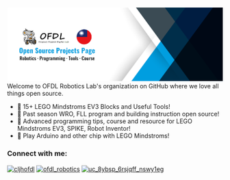 <!--![](https://github.com/microsoft/.github/raw/main/images/open-at-microsoft.png)## OFDL Robotics Lab Taiwan-->

![](https://github.com/ofdl-robotics-tw/.github/blob/main/profile/OFDL_github_banner_tw.png?raw=true)
Welcome to OFDL Robotics Lab's organization on GitHub where we love all things open source.

* 💠 15+ LEGO Mindstroms EV3 Blocks and Useful Tools!
* 🤖 Past season WRO, FLL program and building instruction open source!
* 📖 Advanced programming tips, course and resource for LEGO Mindstroms EV3, SPIKE, Robot Inventor!
* 🔨 Play Arduino and other chip with LEGO Mindstroms!

<h3 align="left">Connect with me:</h3>
<p align="left">
<a href="https://fb.com/cljhofdl" target="blank"><img align="center" src="https://raw.githubusercontent.com/rahuldkjain/github-profile-readme-generator/master/src/images/icons/Social/facebook.svg" alt="cljhofdl" height="30" width="40" /></a>
<a href="https://instagram.com/ofdl_robotics" target="blank"><img align="center" src="https://raw.githubusercontent.com/rahuldkjain/github-profile-readme-generator/master/src/images/icons/Social/instagram.svg" alt="ofdl_robotics" height="30" width="40" /></a>
<a href="https://www.youtube.com/channel/UC_8ybSp_6RSJqFF_nSWy1eg" target="blank"><img align="center" src="https://raw.githubusercontent.com/rahuldkjain/github-profile-readme-generator/master/src/images/icons/Social/youtube.svg" alt="uc_8ybsp_6rsjqff_nswy1eg" height="30" width="40" /></a>
</p>
